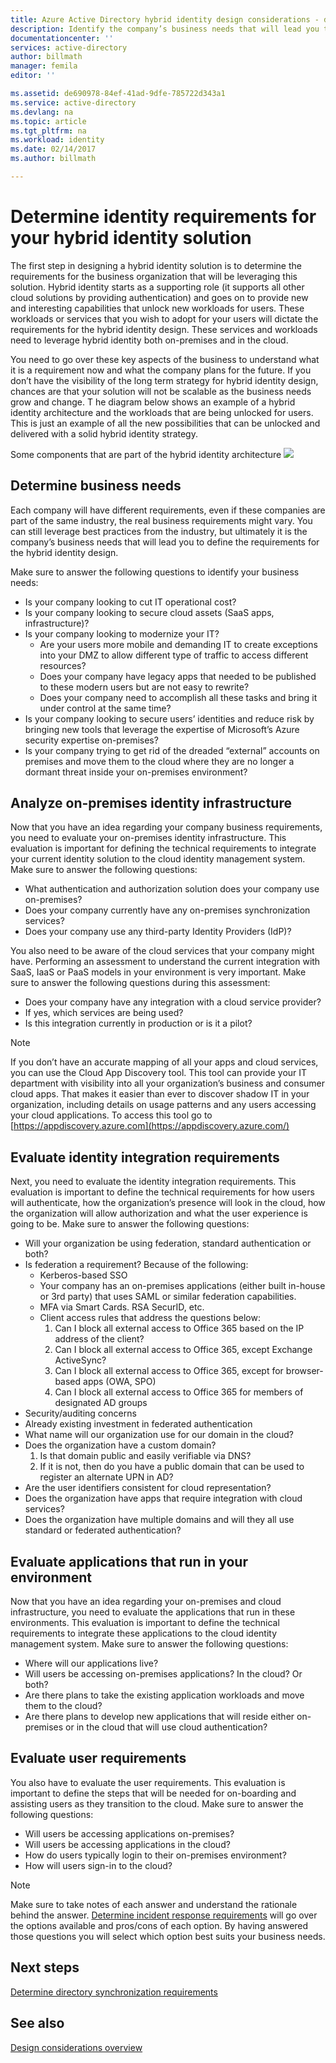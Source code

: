 ```yaml
---
title: Azure Active Directory hybrid identity design considerations - determine identity requirements | Microsoft Docs
description: Identify the company’s business needs that will lead you to define the requirements for the hybrid identity design.
documentationcenter: ''
services: active-directory
author: billmath
manager: femila
editor: ''

ms.assetid: de690978-84ef-41ad-9dfe-785722d343a1
ms.service: active-directory
ms.devlang: na
ms.topic: article
ms.tgt_pltfrm: na
ms.workload: identity
ms.date: 02/14/2017
ms.author: billmath

---
```

# Determine identity requirements for your hybrid identity solution
The first step in designing a hybrid identity solution is to determine the requirements for the business organization that will be leveraging this solution.  Hybrid identity starts as a supporting role (it supports all other cloud solutions by providing authentication) and goes on to provide new and interesting capabilities that unlock new workloads for users.  These workloads or services that you wish to adopt for your users will dictate the requirements for the hybrid identity design.  These services and workloads need to leverage hybrid identity both on-premises and in the cloud.  

You need to go over these key aspects of the business to understand what it is a requirement now and what the company plans for the future. If you don’t have the visibility of the long term strategy for hybrid identity design, chances are that your solution will not be scalable as the business needs grow and change.   T he diagram below shows an example of a hybrid identity architecture and the workloads that are being unlocked for users. This is just an example of all the new possibilities that can be unlocked and delivered with a solid hybrid identity strategy. 

Some components that are part of the hybrid identity architecture
![](./media/hybrid-id-design-considerations/hybrid-identity-architechture.png)

## Determine business needs
Each company will have different requirements, even if these companies are part of the same industry, the real business requirements might vary. You can still leverage best practices from the industry, but ultimately it is the company’s business needs that will lead you to define the requirements for the hybrid identity design. 

Make sure to answer the following questions to identify your business needs:

* Is your company looking to cut IT operational cost?
* Is your company looking to secure cloud assets (SaaS apps, infrastructure)?
* Is your company looking to modernize your IT?
  * Are your users more mobile and demanding IT to create exceptions into your DMZ to allow different type of traffic to access different resources?
  * Does your company have legacy apps that needed to be published to these modern users but are not easy to rewrite?
  * Does your company need to accomplish all these tasks and bring it under control at the same time?
* Is your company looking to secure users’ identities and reduce risk by bringing new tools that leverage the expertise of Microsoft’s Azure security expertise on-premises?
* Is your company trying to get rid of the dreaded “external” accounts on premises and move them to the cloud where they are no longer a dormant threat inside your on-premises environment?

## Analyze on-premises identity infrastructure
Now that you have an idea regarding your company business requirements, you need to evaluate your on-premises identity infrastructure. This evaluation is important for defining the technical requirements to integrate your current identity solution to the cloud identity management system. Make sure to answer the following questions:

* What authentication and authorization solution does your company use on-premises? 
* Does your company currently have any on-premises synchronization services?
* Does your company use any third-party Identity Providers (IdP)?

You also need to be aware of the cloud services that your company might have. Performing an assessment to understand the current integration with SaaS, IaaS or PaaS models in your environment is very important. Make sure to answer the following questions during this assessment:

* Does your company have any integration with a cloud service provider?
* If yes, which services are being used?
* Is this integration currently in production or is it a pilot?

> [!NOTE]
> If you don’t have an accurate mapping of all your apps and cloud services, you can use the Cloud App Discovery tool. This tool can provide your IT department with visibility into all your organization’s business and consumer cloud apps. That makes it easier than ever to discover shadow IT in your organization, including details on usage patterns and any users accessing your cloud applications. To access this tool go to [https://appdiscovery.azure.com](https://appdiscovery.azure.com/)
> 
> 

## Evaluate identity integration requirements
Next, you need to evaluate the identity integration requirements. This evaluation is important to define the technical requirements for how users will authenticate, how the organization’s presence will look in the cloud, how the organization will allow authorization and what the user experience is going to be. Make sure to answer the following questions:

* Will your organization be using federation, standard authentication or both?
* Is federation a requirement?  Because of the following:
  * Kerberos-based SSO
  * Your company has an on-premises applications (either built in-house or 3rd party) that uses SAML or similar federation capabilities.
  * MFA via Smart Cards. RSA SecurID, etc.
  * Client access rules that address the questions below:
    1. Can I block all external access to Office 365 based on the IP address of the client?
    2. Can I block all external access to Office 365, except Exchange ActiveSync?
    3. Can I block all external access to Office 365, except for browser-based apps (OWA, SPO)
    4. Can I block all external access to Office 365 for members of designated AD groups
* Security/auditing concerns
* Already existing investment in federated authentication
* What name will our organization use for our domain in the cloud?
* Does the organization have a custom domain?
  1. Is that domain public and easily verifiable via DNS?
  2. If it is not, then do you have a public domain that can be used to register an alternate UPN in AD?
* Are the user identifiers consistent for cloud representation? 
* Does the organization have apps that require integration with cloud services?
* Does the organization have multiple domains and will they all use standard or federated authentication?

## Evaluate applications that run in your environment
Now that you have an idea regarding your on-premises and cloud infrastructure, you need to evaluate the applications that run in these environments. This evaluation is important to define the technical requirements to integrate these applications to the cloud identity management system. Make sure to answer the following questions:

* Where will our applications live?
* Will users be accessing on-premises applications?  In the cloud? Or both?
* Are there plans to take the existing application workloads and move them to the cloud?
* Are there plans to develop new applications that will reside either on-premises or in the cloud that will use cloud authentication?

## Evaluate user requirements
You also have to evaluate the user requirements. This evaluation is important to define the steps that will be needed for on-boarding and assisting users as they transition to the cloud. Make sure to answer the following questions:

* Will users be accessing applications on-premises?
* Will users be accessing applications in the cloud?
* How do users typically login to their on-premises environment?
* How will users sign-in to the cloud?

> [!NOTE]
> Make sure to take notes of each answer and understand the rationale behind the answer. [Determine incident response requirements](active-directory-hybrid-identity-design-considerations-incident-response-requirements.md) will go over the options available and pros/cons of each option.  By having answered those questions you will select which option best suits your business needs.
> 
> 

## Next steps
[Determine directory synchronization requirements](active-directory-hybrid-identity-design-considerations-directory-sync-requirements.md)

## See also
[Design considerations overview](active-directory-hybrid-identity-design-considerations-overview.md)

